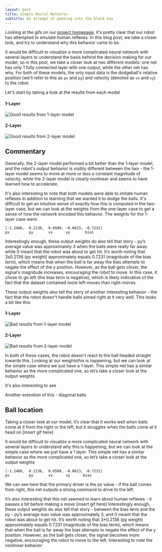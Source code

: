 ```yaml
---
layout: post
title: Simple Neural Networks
subtitle: An attempt at peeking into the black box
---
```


Looking at the gifs on our [project homepage](/ml_comprobofinal/), it's pretty clear that our robot has attempted to emulate human reflexes. In this blog post, we take a closer look, and try to understand why this behavior came to be. 

It would be difficult to visualize a more complicated neural network with several layers to understand the basis behind the decision making for our model, so in this post, we take a closer look at two different models: one net has only 1 fully connected layer with one output, while the other net has  why. For both of these models, the only input data is the dodgeball's relative position (we'll refer to this as `px` and `py`) and velocity (denoted as `vx` and `vy`) to the robot.

Let's start by taking a look at the results from each model

#### 1-Layer
![Good results from 1-layer model](/ml_comprobofinal/img/standard_990_good.gif)
#### 2-Layer
![Good results from 2-layer model](/ml_comprobofinal/img/standard_987_good.gif)

## Commentary
Generally, the 2-layer model performed a bit better than the 1-layer model, and the robot's output behavior is visibly different between the two - the 1-layer model seems to move at more or less a constant magnitude of velocity, while the 2-layer model is clearly nonlinear and seems to have learned how to accelerate.

It's also interesting to note that both models were able to imitate human reflexes in addition to learning that we wanted it to dodge the balls. It's difficult to get an intuitive sense of exactly how this is computed in the two-layer case, but we can look at the weights from the one-layer case to get a sense of how the network encoded this behavior. The weights for the 1-layer case were:
```
[-1.2466,  0.2136,  0.0509, -0.0623, -0.7231]
px         py       vx      vy       bias
```
Interestingly enough, these output weights do also tell that story - py’s average value was approximately 3 when the balls were really far away while 0 meant that the robot was about to get hit. It’s worth noting that 3x0.2136 (py weight) approximately equals 0.7231 (magnitude of the bias term), which means that when the ball is far away the bias attempts to negate the effect of the y position. However, as the ball gets closer, the signal's magnitude increases, encouraging the robot to move. In this case, it chose to go left (the bias term is negative), which is likely indiciative of the fact that the dataset contained more left-moves than right-moves.

These output weights also tell the story of another interesting behavior - the fact that the robot doesn't handle balls aimed right at it very well. This looks a bit like this:
#### 1-Layer
![Bad results from 1-layer model](/ml_comprobofinal/img/standard_990_bad.gif)
#### 2-Layer
![Bad results from 2-layer model](/ml_comprobofinal/img/standard_987_bad.gif)

In both of these cases, the robot doesn't react to the ball headed straight towards this. Looking at our weightsthis is happening, but we can look at the simple case where we just have a 1 layer. This simple net has a similar behavior as the more complicated one, so let’s take a closer look at the output weights

It's also interesting to see 

Another extention of this - diagonal balls

## Ball location



Taking a closer look at our model, it’s clear that it works well when balls come at it from the right or the left, but it struggles when the balls come at it head on
[insert gif here]


It would be difficult to visualize a more complicated neural network with several layers to understand why this is happening, but we can look at the simple case where we just have a 1 layer. This simple net has a similar behavior as the more complicated one, so let’s take a closer look at the output weights
```
[-1.2466,  0.2136,  0.0509, -0.0623, -0.7231]
px         py       vx      vy      bias
```

We can see here that the primary driver is the px value - if the ball comes from right, this net outputs a strong command to drive to the left.

It’s also interesting that this net seemed to learn about human reflexes - it pauses a bit before making a move
[insert gif here]
Interestingly enough, these output weights do also tell that story - between the bias term and the py - py’s average max value was approximately 3, and 0 meant that the robot was about to get hit. It’s worth noting that 3*0.2136 (py weight) approximately equals 0.7231 (magnitude of the bias term), which means that when the ball is far away the bias attempts to negate the effect of the y position. However, as the ball gets closer, the signal becomes more negative, encouraging the robot to move to the left.
Interesting to note the nonlinear behavior

